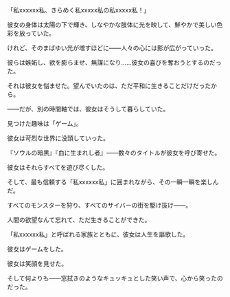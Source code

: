 <!-- title: Gyatt -->

「私xxxxxx私、きらめく私xxxxx私の私xxxxx私！」

彼女の身体は太陽の下で輝き、しなやかな肢体に光を映して、鮮やかで美しい色彩を放っていた。

けれど、そのまばゆい光が増すほどに――人々の心には影が広がっていった。

彼らは嫉妬し、欲を膨らませ、無謀になり……彼女の喜びを奪おうとするのだった。

それは彼女を悩ませた。望んでいたのは、ただ平和に生きることだけだったから。

――だが、別の時間軸では、彼女はそうして暮らしていた。

見つけた趣味は「ゲーム」。

彼女は苛烈な世界に没頭していった。

『ソウルの暗黒』『血に生まれし者』――数々のタイトルが彼女を呼び寄せた。

彼女はそれらすべてを遊び尽くした。

そして、最も信頼する「私xxxxxx私」に囲まれながら、その一瞬一瞬を楽しんだ。

すべてのモンスターを狩り、すべてのサイバーの街を駆け抜け――。

人間の欲望なんて忘れて、ただ生きることができた。

「私xxxxxx私」と呼ばれる家族とともに、彼女は人生を謳歌した。

彼女はゲームをした。

彼女は笑顔を見せた。

そして何よりも――窓拭きのようなキュッキュとした笑い声で、心から笑ったのだった。
